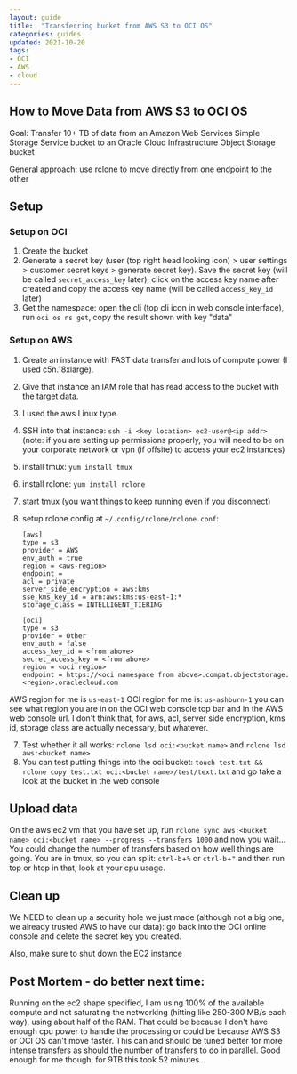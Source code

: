 ```yaml
---
layout: guide
title:  "Transferring bucket from AWS S3 to OCI OS"
categories: guides
updated: 2021-10-20
tags:
- OCI
- AWS
- cloud
---
```


## How to Move Data from AWS S3 to OCI OS

Goal: Transfer 10+ TB of data from an Amazon Web Services Simple Storage Service bucket to an Oracle Cloud Infrastructure Object Storage bucket

General approach: use rclone to move directly from one endpoint to the other

## Setup

### Setup on OCI

1.  Create the bucket
2.  Generate a secret key (user (top right head looking icon) > user settings > customer secret keys > generate secret key). Save the secret key (will be called `secret_access_key` later), click on the access key name after created and copy the access key name (will be called `access_key_id` later)
3.  Get the namespace: open the cli (top cli icon in web console interface), run `oci os ns get`, copy the result shown with key "data"

### Setup on AWS

1.  Create an instance with FAST data transfer and lots of compute power (I used c5n.18xlarge).
2.  Give that instance an IAM role that has read access to the bucket with the target data.
3.  I used the aws Linux type.
4.  SSH into that instance: `ssh -i <key location> ec2-user@<ip addr>` (note: if you are setting up permissions properly, you will need to be on your corporate network or vpn (if offsite) to access your ec2 instances)
5.  install tmux: `yum install tmux`
6.  install rclone: `yum install rclone`
7.  start tmux (you want things to keep running even if you disconnect)
8.  setup rclone config at `~/.config/rclone/rclone.conf`:

    <!---->

        [aws]
        type = s3
        provider = AWS
        env_auth = true
        region = <aws-region>
        endpoint = 
        acl = private
        server_side_encryption = aws:kms
        sse_kms_key_id = arn:aws:kms:us-east-1:*
        storage_class = INTELLIGENT_TIERING

        [oci]
        type = s3
        provider = Other
        env_auth = false
        access_key_id = <from above>
        secret_access_key = <from above>
        region = <oci region>
        endpoint = https://<oci namespace from above>.compat.objectstorage.<region>.oraclecloud.com

AWS region for me is `us-east-1` OCI region for me is: `us-ashburn-1` you can see what region you are in on the OCI web console top bar and in the AWS web console url.
I don't think that, for aws, acl, server side encryption, kms id, storage class are actually necessary, but whatever.

7.  Test whether it all works: `rclone lsd oci:<bucket name>` and `rclone lsd aws:<bucket name>`
8.  You can test putting things into the oci bucket: `touch test.txt && rclone copy test.txt oci:<bucket name>/test/text.txt` and go take a look at the bucket in the web console

## Upload data

On the aws ec2 vm that you have set up, run `rclone sync aws:<bucket name> oci:<bucket name> --progress --transfers 1000` and now you wait... You could change the number of transfers based on how well things are going. You are in tmux, so you can split: `ctrl-b`+`%` or `ctrl-b`+`"` and then run top or htop in that, look at your cpu usage.

## Clean up

We NEED to clean up a security hole we just made (although not a big one, we already trusted AWS to have our data): go back into the OCI online console and delete the secret key you created.

Also, make sure to shut down the EC2 instance

## Post Mortem - do better next time:

Running on the ec2 shape specified, I am using 100% of the available compute and not saturating the networking (hitting like 250-300 MB/s each way), using about half of the RAM. That could be because I don't have enough cpu power to handle the processing or could be because AWS S3 or OCI OS can't move faster. This can and should be tuned better for more intense transfers as should the number of transfers to do in parallel. Good enough for me though, for 9TB this took 52 minutes...
